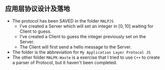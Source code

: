 ## 应用层协议设计及落地

*   The protocol has been SAVED in the folder `MALPJS`
    * I've created a Server which will set an integer in $[0,10]$ waiting for Client to guess. 
    * I've created a Client to guess the integer previously set on the Server.
    * The Client will first send a hello message to the Server.
*   The folder is the abbreviation for `My Application Layer Protocol JS`
*   The other folder `MALPK-Waste` is a exercise that I tried to use `C++` to create a parser of Protocol, but it haven't been completed.